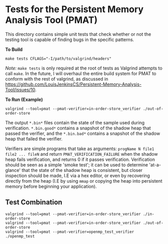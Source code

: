 # Tests for the Persistent Memory Analysis Tool (PMAT)

This directory contains simple unit tests that check whether or not
the testing tool is capable of finding bugs in the specific patterns.

**To Build**

```
make tests CFLAGS="-I/path/to/valgrind/headers"
```

*Note:* `make tests` is only required at the root of tests as Valgrind attempts to call `make`. In the future, I will overhaul the entire
build system for PMAT to conform with the rest of valgrind, as discussed in https://github.com/LouisJenkinsCS/Persistent-Memory-Analysis-Tool/issues/10.

**To Run (Example)**

```
valgrind --tool=pmat --pmat-verifier=in-order-store_verifier ./out-of-order-store
```

The output `*.bin*` files contain the state of the sample used during verification.
`*.bin.good*` contains a snapshot of the shadow heap that passed the verifier, and the
`*.bin.bad*` contains a snapshot of the shadow heap that failed the verifier.

Verifiers are simple programs that take as arguments: `progName N file1 file2 ... fileN`
and return `PMAT_VERIFICATION_FAILURE` when the shadow heap fails verification, and
returns 0 if it passes verification. Verification should be seen as a simple 'smoke test';
it can be used to determine 'at-a-glance' that the state of the shadow heap is consistent,
but closer inspection should be made, I.E via a hex editor, or even by recovering directly
from the heap (I.E by using `mmap` or copying the heap into persistent memory before beginning
your application).

## Test Combination

```
valgrind --tool=pmat --pmat-verifier=in-order-store_verifier ./in-order-store
valgrind --tool=pmat --pmat-verifier=in-order-store_verifier ./out-of-order-store
valgrind --tool=pmat --pmat-verifier=openmp_test_verifier ./openmp_test
```
